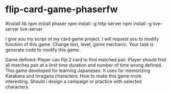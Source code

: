 # flip-card-game-phaserfw

#install lib
npm install phaser
npm install -g http-server
npm install -g live-server
live-server

I give you my script of my card game project. I will request you to modify function of this game. Change text, level, game mechanic. Your task is generate code to modify this game.

Game  defined:
Player can flip 2 card to find matched pair. Player should find all matches pair 
at a limit time duration and number of time wrong defined. This game developed 
for learning Japaneses. It uses for memorizing Katakana and hiragana characters. 
How to make this game more interesting. Should i design a campaign or practice with 
selected characters.